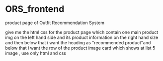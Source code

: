 # ORS_frontend
product page of Outfit Recommendation System

give me the html css for the product page which contain one main product img on the left hand side and its product information on the right hand size and then below that i want the heading as "recommended product"and below that i want the row of the product image card which shows at list 5 image , use only html and css 
